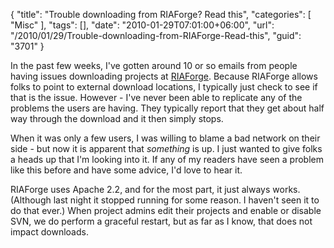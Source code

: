 {
	"title": "Trouble downloading from RIAForge? Read this",
	"categories": [
		"Misc"
	],
	"tags": [],
	"date": "2010-01-29T07:01:00+06:00",
	"url": "/2010/01/29/Trouble-downloading-from-RIAForge-Read-this",
	"guid": "3701"
}

In the past few weeks, I've gotten around 10 or so emails from people having issues downloading projects at <a href="http://www.riaforge.org">RIAForge</a>. Because RIAForge allows folks to point to external download locations, I typically just check to see if that is the issue. However - I've never been able to replicate any of the problems the users are having. They typically report that they get about half way through the download and it then simply stops. 

When it was only a few users, I was willing to blame a bad network on their side - but now it is apparent that <i>something</i> is up. I just wanted to give folks a heads up that I'm looking into it. If any of my readers have seen a problem like this before and have some advice, I'd love to hear it.

RIAForge uses Apache 2.2, and for the most part, it just always works. (Although last night it stopped running for some reason. I haven't seen it to do that ever.) When project admins edit their projects and enable or disable SVN, we do perform a graceful restart, but as far as I know, that does not impact downloads.